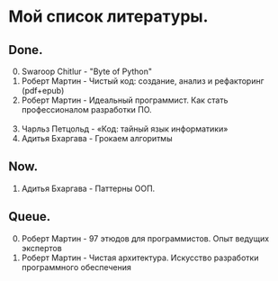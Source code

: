 # Мой список литературы.

## Done.
0. Swaroop Chitlur - "Byte of Python"
1. Роберт Мартин - Чистый код: создание, анализ и рефакторинг (pdf+epub)
2. Роберт Мартин - Идеальный программист. Как стать профессионалом разработки ПО.
<br><br>
4. Чарльз Петцольд - «Код: тайный язык информатики»
5. Адитья Бхаргава - Грокаем алгоритмы

## Now. 
1. Адитья Бхаргава - Паттерны ООП.

## Queue.
0. Роберт Мартин - 97 этюдов для программистов. Опыт ведущих экспертов
1. Роберт Мартин - Чистая архитектура. Искусство разработки программного обеспечения
